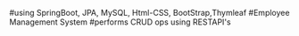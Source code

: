 #using SpringBoot, JPA, MySQL, Html-CSS, BootStrap,Thymleaf #Employee Management System #performs CRUD ops using RESTAPI's
